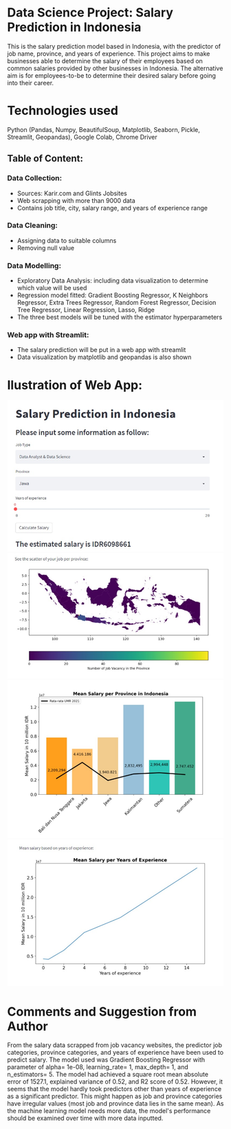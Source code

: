 # Data Science Project: Salary Prediction in Indonesia
This is the salary prediction model based in Indonesia, with the predictor of job name, province, and years of experience. This project aims to make businesses able to determine the salary of their employees based on common salaries provided by other businesses in Indonesia. The alternative aim is for employees-to-be to determine their desired salary before going into their career.

# Technologies used
Python (Pandas, Numpy, BeautifulSoup, Matplotlib, Seaborn, Pickle, Streamlit, Geopandas), Google Colab, Chrome Driver

## Table of Content:
### Data Collection:
  - Sources: Karir.com and Glints Jobsites 
  - Web scrapping with more than 9000 data
  - Contains job title, city, salary range, and years of experience range
### Data Cleaning:
  - Assigning data to suitable columns
  - Removing null value
### Data Modelling:
  - Exploratory Data Analysis: including data visualization to determine which value will be used
  - Regression model fitted: Gradient Boosting Regressor, K Neighbors Regressor, Extra Trees Regressor, Random Forest Regressor, Decision Tree Regressor, Linear Regression, Lasso, Ridge
  - The three best models will be tuned with the estimator hyperparameters
### Web app with Streamlit:
  - The salary prediction will be put in a web app with streamlit
  - Data visualization by matplotlib and geopandas is also shown

# Ilustration of Web App:
![alt text](https://github.com/cindysuyitno/Salary-Prediction-in-Indonesia/blob/main/screenshoot1.jpg)
![alt text](https://github.com/cindysuyitno/Salary-Prediction-in-Indonesia/blob/main/screenshoot2.jpg)
![alt text](https://github.com/cindysuyitno/Salary-Prediction-in-Indonesia/blob/main/screenshoot3.jpg)
![alt text](https://github.com/cindysuyitno/Salary-Prediction-in-Indonesia/blob/main/screenshoot4.jpg)

# Comments and Suggestion from Author
From the salary data scrapped from job vacancy websites, the predictor job categories, province categories, and years of experience have been used to predict salary. The model used was Gradient Boosting Regressor with parameter of alpha= 1e-08, learning_rate= 1, max_depth= 1, and n_estimators= 5. The model had achieved a square root mean absolute error of 1527.1, explained variance of 0.52, and R2 score of 0.52. However, it seems that the model hardly took predictors other than years of experience as a significant predictor. This might happen as job and province categories have irregular values (most job and province data lies in the same mean). As the machine learning model needs more data, the model's performance should be examined over time with more data inputted.
